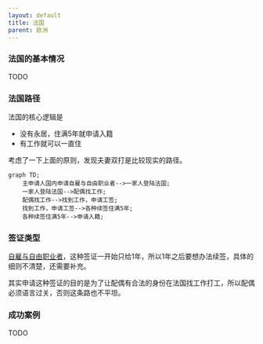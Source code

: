 ```yaml
---
layout: default
title: 法国
parent: 欧洲
---
```


### 法国的基本情况

TODO

### 法国路径

法国的核心逻辑是

- 没有永居，住满5年就申请入籍
- 有工作就可以一直住

考虑了一下上面的原则，发现夫妻双打是比较现实的路径。

```mermaid
graph TD;
    主申请人国内申请自雇与自由职业者-->一家人登陆法国;
    一家人登陆法国-->配偶找工作;
    配偶找工作-->找到工作，申请工签;
    找到工作，申请工签-->各种续签住满5年;
    各种续签住满5年-->申请入籍;
```

### 签证类型

[自雇与自由职业者](https://france-visas.gouv.fr/zh/web/france-visas/activite-non-salariee-ou-liberale)，这种签证一开始只给1年，所以1年之后要想办法续签，具体的细则不清楚，还需要补充。

其实申请这种签证的目的是为了让配偶有合法的身份在法国找工作打工，所以配偶必须语言过关，否则这条路也不平坦。

### 成功案例

TODO